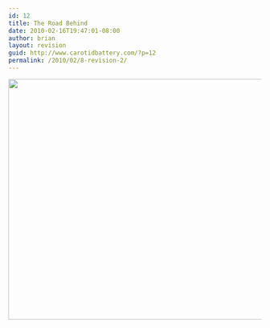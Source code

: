```yaml
---
id: 12
title: The Road Behind
date: 2010-02-16T19:47:01-08:00
author: brian
layout: revision
guid: http://www.carotidbattery.com/?p=12
permalink: /2010/02/8-revision-2/
---
```

[<img class="alignnone size-full wp-image-9" title="The Road Behind" src="https://i1.wp.com/www.carotidbattery.com/wp-content/uploads/2010/02/motorcycle1.jpg?resize=640%2C480" alt="" width="640" height="480" srcset="https://i0.wp.com/carotidbattery.com/wp-content/uploads/2010/02/motorcycle1.jpg?w=640 640w, https://i0.wp.com/carotidbattery.com/wp-content/uploads/2010/02/motorcycle1.jpg?resize=300%2C225 300w" sizes="(max-width: 640px) 100vw, 640px" data-recalc-dims="1" />](https://i1.wp.com/www.carotidbattery.com/wp-content/uploads/2010/02/motorcycle1.jpg)
